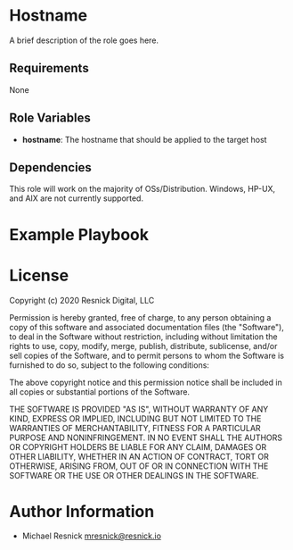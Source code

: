 # Hostname

A brief description of the role goes here.

## Requirements

None

## Role Variables

* **hostname**: The hostname that should be applied to the target host

## Dependencies

This role will work on the majority of OSs/Distribution. Windows, HP-UX, and AIX are not currently supported.

# Example Playbook

# License

Copyright (c) 2020 Resnick Digital, LLC

Permission is hereby granted, free of charge, to any person obtaining a copy of this software and associated documentation files (the "Software"), to deal in the Software without restriction, including without limitation the rights to use, copy, modify, merge, publish, distribute, sublicense, and/or sell copies of the Software, and to permit persons to whom the Software is furnished to do so, subject to the following conditions:

The above copyright notice and this permission notice shall be included in all copies or substantial portions of the Software.

THE SOFTWARE IS PROVIDED "AS IS", WITHOUT WARRANTY OF ANY KIND, EXPRESS OR IMPLIED, INCLUDING BUT NOT LIMITED TO THE WARRANTIES OF MERCHANTABILITY, FITNESS FOR A PARTICULAR PURPOSE AND NONINFRINGEMENT. IN NO EVENT SHALL THE AUTHORS OR COPYRIGHT HOLDERS BE LIABLE FOR ANY CLAIM, DAMAGES OR OTHER LIABILITY, WHETHER IN AN ACTION OF CONTRACT, TORT OR OTHERWISE, ARISING FROM, OUT OF OR IN CONNECTION WITH THE SOFTWARE OR THE USE OR OTHER DEALINGS IN THE SOFTWARE.

# Author Information

* Michael Resnick mresnick@resnick.io